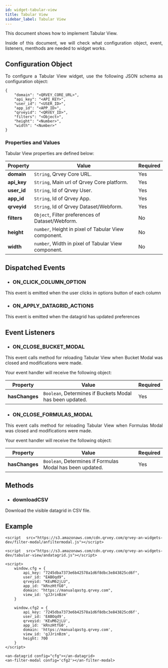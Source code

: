 ```yaml
---
id: widget-tabular-view
title: Tabular View
sidebar_label: Tabular View
---
```


<div style="text-align: justify">

This document shows how to implement Tabular View.

Inside of this document, we will check what configuration object, event, listeners, menthods are needed to widget works.



## Configuration Object

To configure a Tabular View widget, use the following JSON schema as configuration object:

```
{
    "domain": "<QRVEY_CORE_URL>",
    "api_key": "<API_KEY>",
    "user_id": "<USER_ID>",
    "app_id": "<APP_ID>",
    "qrveyid": "<QRVEY_ID>",
    "filters": "<Object>",
    "height": "<Number>",
    "width": "<Number>"
}
```



### Properties and Values

Tabular View properties are defined below:

| **Property** | **Value** | **Required** |
| --- | --- | --- |
| **domain** | `String`, Qrvey Core URL. | Yes |
| **api_key** | `String`, Main url of Qrvey Core platform. | Yes |
| **user_id** | `String`, Id of Qrvey User. | Yes |
| **app_id** | `String`, Id of Qrvey App. | Yes |
| **qrveyid** | `String`, Id of Qrvey Dataset/Webform. | Yes |
| **filters** | `Object`, Filter preferences of Dataset/Webform. | No |
| **height** | `number`, Height in pixel of Tabular View component. | No |
| **width** | `number`, Width in pixel of Tabular View component. | No |




## Dispatched Events

* ### ON\_CLICK\_COLUMN\_OPTION

This event is emitted when the user clicks in options button of each column

* ### ON\_APPLY\_DATAGRID\_ACTIONS

This event is emitted when the datagrid has updated preferences



## Event Listeners

* ### ON\_CLOSE\_BUCKET\_MODAL

This event calls method for reloading Tabular View when Bucket Modal was closed and modifications were made.

Your event handler will receive the following object:

| **Property** | **Value** | **Required** |
| --- | --- | --- |
| **hasChanges** | `Boolean`, Determines if Buckets Modal has been updated. | Yes |

* ### ON\_CLOSE\_FORMULAS\_MODAL

This event calls method for reloading Tabular View when Formulas Modal was closed and modifications were made.

Your event handler will receive the following object:

| **Property** | **Value** | **Required** |
| --- | --- | --- |
| **hasChanges** | `Boolean`, Determines if Formulas Modal has been updated. | Yes |



## Methods

* ### downloadCSV

Download the visible datagrid in CSV file.



## Example

```
<script src="https://s3.amazonaws.com/cdn.qrvey.com/qrvey-an-widgets-dev/filter-modal/anfiltermodal.js"></script>

<script src="https://s3.amazonaws.com/cdn.qrvey.com/qrvey-an-widgets-dev/tabular-view/andatagrid.js"></script>

<script>
    window.cfg = {
        api_key: "7245dba7373e6b42578a1d6f8dbc3e843825cd6f",
        user_id: "EABOqd9",
        qrveyid: "KEuM62jLU",
        app_id: "kRnzHtfG0",
        domain: "https://manualqastg.qrvey.com",
        view_id: 'gJJrinBzm'
    }

    window.cfg2 = {
        api_key: '7245dba7373e6b42578a1d6f8dbc3e843825cd6f',
        user_id: 'EABOqd9',
        qrveyid: 'KEuM62jLU',
        app_id: 'kRnzHtfG0',
        domain: 'https://manualqastg.qrvey.com',
        view_id: 'gJJrinBzm',
        height: 700
    }
</script>

<an-datagrid config="cfg"></an-datagrid>
<an-filter-modal config='cfg2'></an-filter-modal>
```
</div>
